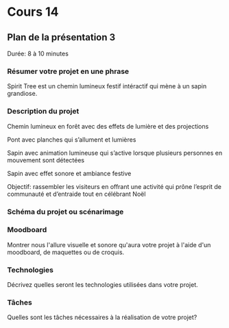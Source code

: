 # Cours 14
## Plan de la présentation 3
Durée: 8 à 10 minutes

### Résumer votre projet en une phrase
Spirit Tree est un chemin lumineux festif intéractif qui mène à un sapin grandiose.   

### Description du projet 
 Chemin lumineux en forêt avec 
des effets de lumière et des projections

Pont avec planches qui s’allument et lumières

Sapin avec animation lumineuse qui s’active lorsque
plusieurs personnes en mouvement sont détectées

Sapin avec effet sonore et ambiance festive

Objectif: rassembler les visiteurs en offrant une
activité qui prône l’esprit de communauté et
d’entraide tout en célébrant Noël

### Schéma du projet ou scénarimage


### Moodboard
Montrer nous l'allure visuelle et sonore qu'aura votre projet à l'aide d'un moodboard, de maquettes ou de croquis. 

### Technologies
Décrivez quelles seront les technologies utilisées dans votre projet. 

### Tâches
Quelles sont les tâches nécessaires à la réalisation de votre projet? 
